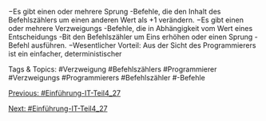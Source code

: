 −Es gibt einen oder mehrere Sprung -Befehle, die den Inhalt des Befehlszählers um einen anderen 
Wert als +1 verändern.
−Es gibt einen oder mehrere Verzweigungs -Befehle, die in Abhängigkeit vom Wert eines 
Entscheidungs -Bit den Befehlszähler um Eins erhöhen oder einen Sprung -Befehl ausführen.
−Wesentlicher Vorteil: Aus der Sicht des Programmierers ist ein einfacher, deterministischer 

   Tags & Topics:
   #Verzweigung
   #Befehlszählers
   #Programmierer
   #Verzweigungs
   #Programmierers
   #Befehlszähler
   #-Befehle

[Previous: #Einführung-IT-Teil4_27](Einführung-IT-Teil4_27.md)

[Next: #Einführung-IT-Teil4_27](Einführung-IT-Teil4_27.md)